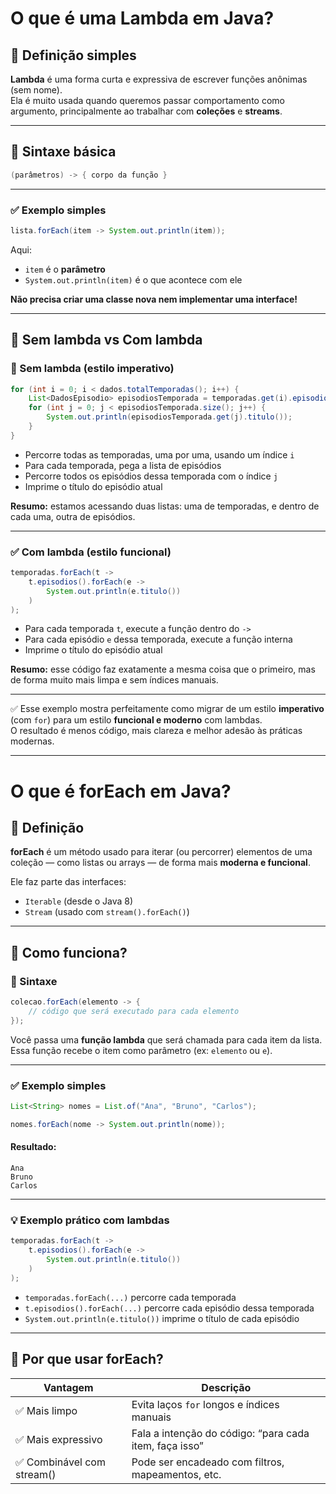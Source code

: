 # O que é uma Lambda em Java?

## 🧠 Definição simples

**Lambda** é uma forma curta e expressiva de escrever funções anônimas (sem nome).  
Ela é muito usada quando queremos passar comportamento como argumento, principalmente ao trabalhar com **coleções** e **streams**.

---

## 🧾 Sintaxe básica

```java
(parâmetros) -> { corpo da função }
```

---

### ✅ Exemplo simples

```java
lista.forEach(item -> System.out.println(item));
```

Aqui:

- `item` é o **parâmetro**  
- `System.out.println(item)` é o que acontece com ele

**Não precisa criar uma classe nova nem implementar uma interface!**

---

## 🔁 Sem lambda vs Com lambda

### 🚫 Sem lambda (estilo imperativo)

```java
for (int i = 0; i < dados.totalTemporadas(); i++) {
    List<DadosEpisodio> episodiosTemporada = temporadas.get(i).episodios();
    for (int j = 0; j < episodiosTemporada.size(); j++) {
        System.out.println(episodiosTemporada.get(j).titulo());
    }
}
```

- Percorre todas as temporadas, uma por uma, usando um índice `i`  
- Para cada temporada, pega a lista de episódios  
- Percorre todos os episódios dessa temporada com o índice `j`  
- Imprime o título do episódio atual

**Resumo:** estamos acessando duas listas: uma de temporadas, e dentro de cada uma, outra de episódios.

---

### ✅ Com lambda (estilo funcional)

```java
temporadas.forEach(t -> 
    t.episodios().forEach(e -> 
        System.out.println(e.titulo())
    )
);
```

- Para cada temporada `t`, execute a função dentro do `->`  
- Para cada episódio `e` dessa temporada, execute a função interna  
- Imprime o título do episódio atual

**Resumo:** esse código faz exatamente a mesma coisa que o primeiro, mas de forma muito mais limpa e sem índices manuais.

---

✅ Esse exemplo mostra perfeitamente como migrar de um estilo **imperativo** (com `for`) para um estilo **funcional e moderno** com lambdas.  
O resultado é menos código, mais clareza e melhor adesão às práticas modernas.

---

# O que é forEach em Java?

## 🔄 Definição

**forEach** é um método usado para iterar (ou percorrer) elementos de uma coleção — como listas ou arrays — de forma mais **moderna e funcional**.

Ele faz parte das interfaces:

- `Iterable` (desde o Java 8)  
- `Stream` (usado com `stream().forEach()`)

---

## 🧾 Como funciona?

### 🧬 Sintaxe

```java
colecao.forEach(elemento -> {
    // código que será executado para cada elemento
});
```

Você passa uma **função lambda** que será chamada para cada item da lista.  
Essa função recebe o item como parâmetro (ex: `elemento` ou `e`).

---

### ✅ Exemplo simples

```java
List<String> nomes = List.of("Ana", "Bruno", "Carlos");

nomes.forEach(nome -> System.out.println(nome));
```

#### Resultado:

```
Ana  
Bruno  
Carlos
```

---

### 💡 Exemplo prático com lambdas

```java
temporadas.forEach(t -> 
    t.episodios().forEach(e -> 
        System.out.println(e.titulo())
    )
);
```

- `temporadas.forEach(...)` percorre cada temporada  
- `t.episodios().forEach(...)` percorre cada episódio dessa temporada  
- `System.out.println(e.titulo())` imprime o título de cada episódio

---

## 🎯 Por que usar forEach?

| Vantagem                   | Descrição                                                |
|---------------------------|----------------------------------------------------------|
| ✅ Mais limpo             | Evita laços `for` longos e índices manuais              |
| ✅ Mais expressivo        | Fala a intenção do código: “para cada item, faça isso”  |
| ✅ Combinável com stream()| Pode ser encadeado com filtros, mapeamentos, etc.       |

